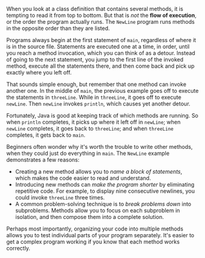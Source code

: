 When you look at a class definition that contains several methods, it is tempting to read it from top to bottom. But that is *not* the **flow of execution**, or the order the program actually runs. The `NewLine` program runs methods in the opposite order than they are listed.

Programs always begin at the first statement of `main`, regardless of where it is in the source file. Statements are executed one at a time, in order, until you reach a method invocation, which you can think of as a detour. Instead of going to the next statement, you jump to the first line of the invoked method, execute all the statements there, and then come back and pick up exactly where you left off.

That sounds simple enough, but remember that one method can invoke another one. In the middle of `main`, the previous example goes off to execute the statements in `threeLine`. While in `threeLine`, it goes off to execute `newLine`. Then `newLine` invokes `println`, which causes yet another detour.

Fortunately, Java is good at keeping track of which methods are running. So when `println` completes, it picks up where it left off in `newLine`; when `newLine` completes, it goes back to `threeLine`; and when `threeLine` completes, it gets back to `main`.



Beginners often wonder why it's worth the trouble to write other methods, when they could just do everything in `main`. The `NewLine` example demonstrates a few reasons:



* Creating a new method allows you to *name a block of statements*, which makes the code easier to read and understand.
* Introducing new methods can *make the program shorter* by eliminating repetitive code. For example, to display nine consecutive newlines, you could invoke `threeLine` three times.
* A common problem-solving technique is to *break problems down* into subproblems. Methods allow you to focus on each subproblem in isolation, and then compose them into a complete solution.



Perhaps most importantly, organizing your code into multiple methods allows you to test individual parts of your program separately. It's easier to get a complex program working if you know that each method works correctly.
